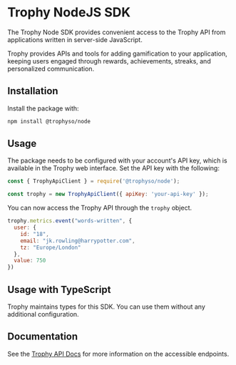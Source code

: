 # Trophy NodeJS SDK

The Trophy Node SDK provides convenient access to the Trophy API from applications written in
server-side JavaScript.

Trophy provides APIs and tools for adding gamification to your application, keeping users engaged
through rewards, achievements, streaks, and personalized communication.

## Installation

Install the package with:

```bash
npm install @trophyso/node
```

## Usage

The package needs to be configured with your account's API key, which is available in the Trophy
web interface. Set the API key with the following:

```javascript
const { TrophyApiClient } = require('@trophyso/node');

const trophy = new TrophyApiClient({ apiKey: 'your-api-key' });
```

You can now access the Trophy API through the `trophy` object.

```javascript
trophy.metrics.event("words-written", {
  user: {
    id: "18",
    email: "jk.rowling@harrypotter.com",
    tz: "Europe/London"
  },
  value: 750
})
```

## Usage with TypeScript

Trophy maintains types for this SDK. You can use them without any additional configuration.

## Documentation

See the [Trophy API Docs](https://trophy.docs.buildwithfern.com/overview/introduction) for more
information on the accessible endpoints.
